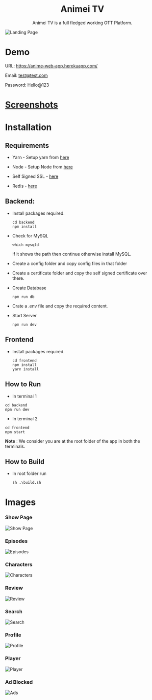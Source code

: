 <h1 align='center'>
  Animei TV
</h1>

<p align='center'>
  Animei TV is a full fledged working OTT Platform.

![Landing Page](./images/landing_page.png)
</p>

# Demo

URL: https://anime-web-app.herokuapp.com/

Email: test@test.com
    
Password: Hello@123

# [Screenshots](#screenshots)

# Installation

## Requirements

* Yarn - Setup yarn from [here](https://classic.yarnpkg.com/en/docs/install/#windows-stable)

* Node - Setup Node from [here](https://docs.npmjs.com/downloading-and-installing-node-js-and-npm)

* Self Signed SSL - [here](https://zeropointdevelopment.com/how-to-get-https-working-in-windows-10-localhost-dev-environment/)

* Redis - [here](https://linuxize.com/post/how-to-install-and-configure-redis-on-ubuntu-18-04/)

## Backend:
* Install packages required.

    ```
    cd backend
    npm install
    ```
* Check for MySQL
    ```
    which mysqld
    ```
    If it shows the path then continue otherwise install MySQL.
* Create a config folder and copy config files in that folder

* Create a certificate folder and copy the self signed certificate over there.

* Create Database
    ```
    npm run db
    ```

* Crate a .env file and copy the required content.
* Start Server
    ```
    npm run dev
    ```

## Frontend
* Install packages required.
    ```
    cd frontend
    npm install
    yarn install
    ```

## How to Run
* In terminal 1
```
cd backend
npm run dev
```
* In terminal 2
```
cd frontend
npm start
```
<strong>Note</strong> : We consider you are at the root folder of the app in both the terminals.


## How to Build
* In root folder run
    ```
    sh .\build.sh
    ```

<span name="screenshots"></span>
# Images

### Show Page
![Show Page](./images/show_page.png)

### Episodes
![Episodes](./images/episodes.png)

### Characters
![Characters](./images/characters.png)

### Review
![Review](./images/review.png)

### Search
![Search](./images/search.png)

### Profile
![Profile](./images/watchlist.png)

### Player
![Player](./images/player.png)

### Ad Blocked
![Ads](./images/ads.png)